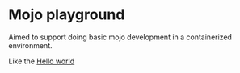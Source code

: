 # Mojo playground

Aimed to support doing basic mojo development in a containerized environment.

Like the [Hello world](https://docs.modular.com/mojo/manual/get-started/hello-world.html) 

